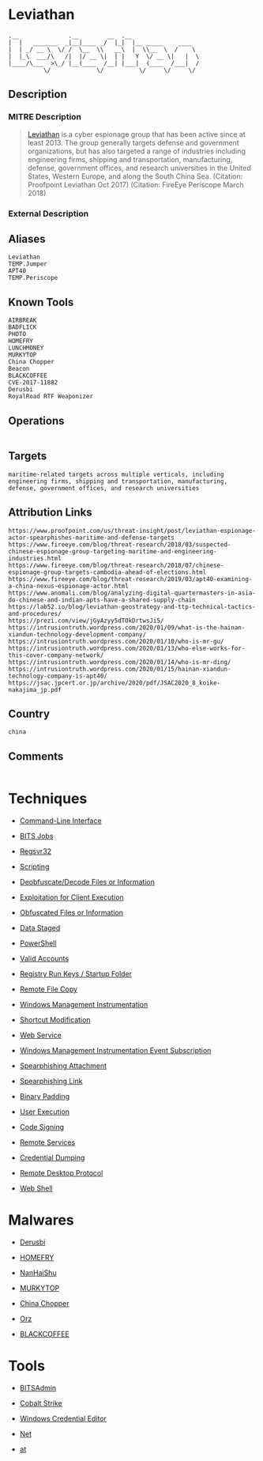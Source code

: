 
# Leviathan

```
.__              .__        __  .__                   
|  |   _______  _|__|____ _/  |_|  |__ _____    ____  
|  | _/ __ \  \/ /  \__  \\   __\  |  \\__  \  /    \ 
|  |_\  ___/\   /|  |/ __ \|  | |   Y  \/ __ \|   |  \
|____/\___  >\_/ |__(____  /__| |___|  (____  /___|  /
          \/             \/          \/     \/     \/ 

```

## Description

### MITRE Description

> [Leviathan](https://attack.mitre.org/groups/G0065) is a cyber espionage group that has been active since at least 2013. The group generally targets defense and government organizations, but has also targeted a range of industries including engineering firms, shipping and transportation, manufacturing, defense, government offices, and research universities in the United States, Western Europe, and along the South China Sea. (Citation: Proofpoint Leviathan Oct 2017) (Citation: FireEye Periscope March 2018)

### External Description

> 

## Aliases

```
Leviathan
TEMP.Jumper
APT40
TEMP.Periscope
```

## Known Tools

```
AIRBREAK
BADFLICK
PHOTO
HOMEFRY
LUNCHMONEY
MURKYTOP
China Chopper
Beacon
BLACKCOFFEE
CVE-2017-11882
Derusbi
RoyalRoad RTF Weaponizer
```

## Operations

```

```

## Targets

```
maritime-related targets across multiple verticals, including engineering firms, shipping and transportation, manufacturing, defense, government offices, and research universities
```

## Attribution Links

```
https://www.proofpoint.com/us/threat-insight/post/leviathan-espionage-actor-spearphishes-maritime-and-defense-targets
https://www.fireeye.com/blog/threat-research/2018/03/suspected-chinese-espionage-group-targeting-maritime-and-engineering-industries.html
https://www.fireeye.com/blog/threat-research/2018/07/chinese-espionage-group-targets-cambodia-ahead-of-elections.html
https://www.fireeye.com/blog/threat-research/2019/03/apt40-examining-a-china-nexus-espionage-actor.html
https://www.anomali.com/blog/analyzing-digital-quartermasters-in-asia-do-chinese-and-indian-apts-have-a-shared-supply-chain
https://lab52.io/blog/leviathan-geostrategy-and-ttp-technical-tactics-and-procedures/
https://prezi.com/view/jGyAzyy5dTOkDrtwsJi5/
https://intrusiontruth.wordpress.com/2020/01/09/what-is-the-hainan-xiandun-technology-development-company/
https://intrusiontruth.wordpress.com/2020/01/10/who-is-mr-gu/
https://intrusiontruth.wordpress.com/2020/01/13/who-else-works-for-this-cover-company-network/
https://intrusiontruth.wordpress.com/2020/01/14/who-is-mr-ding/
https://intrusiontruth.wordpress.com/2020/01/15/hainan-xiandun-technology-company-is-apt40/
https://jsac.jpcert.or.jp/archive/2020/pdf/JSAC2020_8_koike-nakajima_jp.pdf
```

## Country

```
china
```

## Comments

```

```

# Techniques


* [Command-Line Interface](../techniques/Command-Line-Interface.md)

* [BITS Jobs](../techniques/BITS-Jobs.md)
    
* [Regsvr32](../techniques/Regsvr32.md)
    
* [Scripting](../techniques/Scripting.md)
    
* [Deobfuscate/Decode Files or Information](../techniques/Deobfuscate-Decode-Files-or-Information.md)
    
* [Exploitation for Client Execution](../techniques/Exploitation-for-Client-Execution.md)
    
* [Obfuscated Files or Information](../techniques/Obfuscated-Files-or-Information.md)
    
* [Data Staged](../techniques/Data-Staged.md)
    
* [PowerShell](../techniques/PowerShell.md)
    
* [Valid Accounts](../techniques/Valid-Accounts.md)
    
* [Registry Run Keys / Startup Folder](../techniques/Registry-Run-Keys---Startup-Folder.md)
    
* [Remote File Copy](../techniques/Remote-File-Copy.md)
    
* [Windows Management Instrumentation](../techniques/Windows-Management-Instrumentation.md)
    
* [Shortcut Modification](../techniques/Shortcut-Modification.md)
    
* [Web Service](../techniques/Web-Service.md)
    
* [Windows Management Instrumentation Event Subscription](../techniques/Windows-Management-Instrumentation-Event-Subscription.md)
    
* [Spearphishing Attachment](../techniques/Spearphishing-Attachment.md)
    
* [Spearphishing Link](../techniques/Spearphishing-Link.md)
    
* [Binary Padding](../techniques/Binary-Padding.md)
    
* [User Execution](../techniques/User-Execution.md)
    
* [Code Signing](../techniques/Code-Signing.md)
    
* [Remote Services](../techniques/Remote-Services.md)
    
* [Credential Dumping](../techniques/Credential-Dumping.md)
    
* [Remote Desktop Protocol](../techniques/Remote-Desktop-Protocol.md)
    
* [Web Shell](../techniques/Web-Shell.md)
    

# Malwares


* [Derusbi](../malwares/Derusbi.md)

* [HOMEFRY](../malwares/HOMEFRY.md)
    
* [NanHaiShu](../malwares/NanHaiShu.md)
    
* [MURKYTOP](../malwares/MURKYTOP.md)
    
* [China Chopper](../malwares/China-Chopper.md)
    
* [Orz](../malwares/Orz.md)
    
* [BLACKCOFFEE](../malwares/BLACKCOFFEE.md)
    

# Tools


* [BITSAdmin](../tools/BITSAdmin.md)

* [Cobalt Strike](../tools/Cobalt-Strike.md)
    
* [Windows Credential Editor](../tools/Windows-Credential-Editor.md)
    
* [Net](../tools/Net.md)
    
* [at](../tools/at.md)
    

